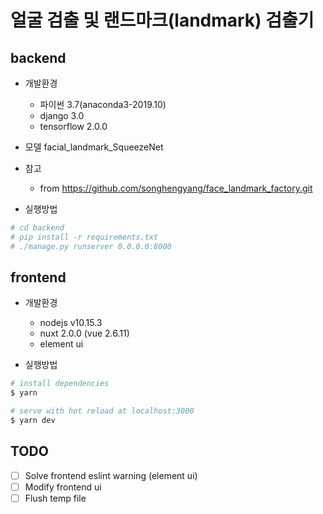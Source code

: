 # 얼굴 검출 및 랜드마크(landmark) 검출기

## backend
* 개발환경
  * 파이썬 3.7(anaconda3-2019.10)
  * django 3.0
  * tensorflow 2.0.0
* 모델
  facial_landmark_SqueezeNet
* 참고
  * from https://github.com/songhengyang/face_landmark_factory.git
  
* 실행방법
``` bash
# cd backend
# pip install -r requirements.txt
# ./manage.py runserver 0.0.0.0:8000
```

## frontend
* 개발환경
  * nodejs v10.15.3
  * nuxt 2.0.0 (vue 2.6.11)
  * element ui

* 실행방법
``` bash
# install dependencies
$ yarn

# serve with hot reload at localhost:3000
$ yarn dev
```

## TODO

- [ ] Solve frontend eslint warning (element ui)
- [ ] Modify frontend ui
- [ ] Flush temp file

